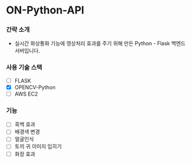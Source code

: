 # ON-Python-API

### 간략 소개

- 실시간 화상통화 기능에 영상처리 효과를 주기 위해 만든 Python - Flask 백엔드 서버입니다.

### 사용 기술 스택

- [ ] FLASK
- [x] OPENCV-Python
- [ ] AWS EC2

### 기능

- [ ] 흑백 효과
- [ ] 배경색 변경
- [ ] 얼굴인식
- [ ] 토끼 귀 이미지 입히기
- [ ] 화장 효과
